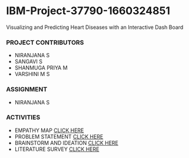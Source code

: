 # IBM-Project-37790-1660324851
Visualizing and Predicting Heart Diseases with an Interactive Dash Board

### PROJECT CONTRIBUTORS
- NIRANJANA S
- SANGAVI S
- SHANMUGA PRIYA M
- VARSHINI M S


### ASSIGNMENT
- NIRANJANA S

### ACTIVITIES
- EMPATHY MAP [CLICK HERE](https://github.com/IBM-EPBL/IBM-Project-37790-1660324851/blob/main/Project%20Design%20%26%20Planning/Ideation%20Phase/Empathy%20Canvas%20Map.pdf)
- PROBLEM STATEMENT [CLICK HERE](https://github.com/IBM-EPBL/IBM-Project-37790-1660324851/blob/main/Project%20Design%20%26%20Planning/Ideation%20Phase/Problem%20statement.pdf)
- BRAINSTORM AND IDEATION [CLICK HERE](https://github.com/IBM-EPBL/IBM-Project-37790-1660324851/blob/main/Project%20Design%20%26%20Planning/Ideation%20Phase/Brainstorm%20and%20ideation.pdf)
- LITERATURE SURVEY [CLICK HERE](https://github.com/IBM-EPBL/IBM-Project-37790-1660324851/blob/main/Project%20Design%20%26%20Planning/Ideation%20Phase/Literature%20Survey.pdf)


